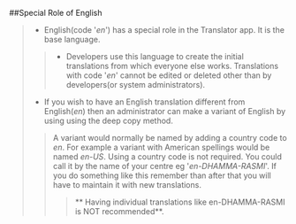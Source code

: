 ##Special Role of English
 > * English(code '_en_') has a special role in the Translator app. It is the base language.
 >> * Developers use this language to create the initial translations from which everyone else works.
 >> Translations with code '_en_' cannot be edited or deleted other than by developers(or system administrators).
 > * If you wish to have an English translation different from English(_en_) then an administrator can make a variant of English by using using the deep copy method. 
 >> A variant would normally be named by adding a country code to _en_. For example a variant with American spellings would be named _en-US_.
 >> Using a country code is not required. You could call it by the name of your centre eg '_en-DHAMMA-RASMI_'. 
 >> If you do something like this remember than after that you will have to maintain it with new translations. 
 >>> ** Having individual translations like en-DHAMMA-RASMI is NOT recommended**.
  
